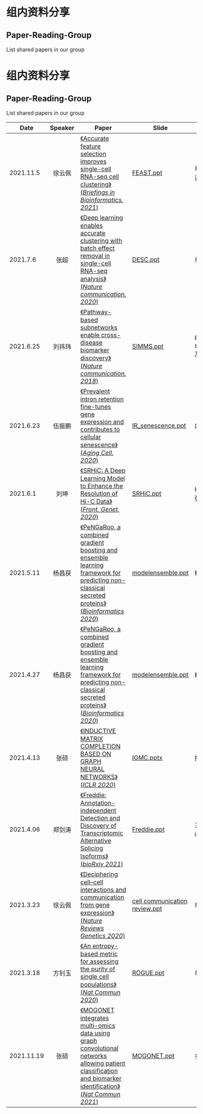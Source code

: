 # 组内资料分享

## Paper-Reading-Group

List shared papers in our group
# 组内资料分享

## Paper-Reading-Group

List shared papers in our group

| Date      | Speaker | Paper                                                        | Slide                                                       | Keywords |
| --------- | :-----: | ------------------------------------------------------------ | ------------------------------------------------------------ | -------- |
| 2021.11.5 | 徐云佩  | [《Accurate feature selection improves single-cell RNA-seq cell clustering》(*Briefings in Bioinformatics. 2021*)](https://academic.oup.com/bib/article/22/5/bbab034/6145899?login=true)  |[FEAST.ppt](https://github.com/genemine/journalClub/blob/main/slides/FEAST.pptx)   |单细胞特征选择|
| 2021.7.6 | 张超  | [《Deep learning enables accurate clustering with batch effect removal in single-cell RNA-seq analysis》(*Nature communication. 2020*)](https://www.nature.com/articles/s41467-020-15851-3)  |[DESC.ppt](https://github.com/genemine/journalClub/blob/main/slides/DESC.pptx)   |单细胞聚类|
| 2021.6.25 | 刘祎玮  | [《Pathway-based subnetworks enable cross-disease biomarker discovery》(*Nature communication. 2018*)](https://www.nature.com/articles/s41467-018-07021-3)  |[SIMMS.ppt](https://github.com/genemine/journalClub/blob/main/slides/SIMMS.pptx)   |Pathway subnetwork及生存分析|
| 2021.6.23 | 伍振鹏  | [《Prevalent intron retention fine-tunes gene expression and contributes to cellular senescence》(*Aging Cell. 2020*)](https://onlinelibrary.wiley.com/doi/full/10.1111/acel.13276)  |[IR_senescence.ppt](https://github.com/genemine/journalClub/blob/main/slides/IR_senescence.pptx)   |内含子保留|
| 2021.6.1 | 刘坤  | [《SRHiC: A Deep Learning Model to Enhance the Resolution of Hi-C Data》(*Front. Genet. 2020*)](https://www.frontiersin.org/articles/10.3389/fgene.2020.00353/full)  |[SRHiC.ppt](https://github.com/genemine/journalClub/blob/main/slides/SRHiC.pptx)   |Hi-C数据增强|
| 2021.5.11 | 杨昌获  | [《PeNGaRoo, a combined gradient boosting and ensemble learning framework for predicting non-classical secreted proteins》(*Bioinformatics 2020*)](https://academic.oup.com/bioinformatics/article/36/3/704/5545087)  |[modelensemble.ppt](https://github.com/genemine/journalClub/blob/main/slides/modelensemble.pptx)   |模型集成|
| 2021.4.27 | 杨昌获  | [《PeNGaRoo, a combined gradient boosting and ensemble learning framework for predicting non-classical secreted proteins》(*Bioinformatics 2020*)](https://academic.oup.com/bioinformatics/article/36/3/704/5545087)  |[modelensemble.ppt](https://github.com/genemine/journalClub/blob/main/slides/modelensemble.pptx)   |模型集成|
| 2021.4.13 |  张硕   | [《INDUCTIVE MATRIX COMPLETION BASED ON GRAPH NEURAL NETWORKS》(*ICLR 2020*)](https://openreview.net/forum?id=ByxxgCEYDS)|[IGMC.pptx](https://github.com/genemine/journalClub/blob/main/slides/IGMC.pptx)|推荐系统|
| 2021.4.06 | 郑剑涛  |  [《Freddie: Annotation-independent Detection and Discovery of Transcriptomic Alternative Splicing Isoforms》(*bioRxiv 2021*)](https://www.biorxiv.org/content/10.1101/2021.01.20.427493v1.abstract)   |[Freddie.ppt](https://github.com/genemine/journalClub/blob/main/slides/Freddie.pptx)   | 三代测序；isoform预测|
| 2021.3.23 | 徐云佩  |  [《Deciphering cell–cell interactions and communication from gene expression》(*Nature Reviews Genetics 2020*)](https://www.nature.com/articles/s41576-020-00292-x) | [cell communication review.ppt](https://github.com/genemine/journalClub/blob/main/slides/cell%20communication%20review.pptx)  | 单细胞通讯 |
| 2021.3.18 | 方钊玉  | [《An entropy-based metric for assessing the purity of single cell populations》(*Nat Commun 2020*)](https://www.nature.com/articles/s41467-020-16904-3) |[ROGUE.ppt](https://github.com/genemine/journalClub/blob/main/slides/ROGUE.pptx)| 单细胞   |
| 2021.11.19 | 张硕 | [《MOGONET integrates multi-omics data using graph convolutional networks allowing patient classification and biomarker identification》(*Nat Commun 2021*)](https://www.nature.com/articles/s41467-021-23774-w)| [MOGONET.ppt](https://github.com/genemine/journalClub/blob/main/slides/MOGONET.pptx)| 多组学分类 |
